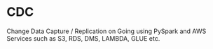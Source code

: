 # CDC
Change Data Capture / Replication on Going using PySpark and AWS Services such as S3, RDS, DMS, LAMBDA, GLUE etc.
